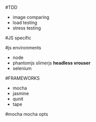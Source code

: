#TDD
- image comparing
- load testing
- stress testing

#JS specific


#js environments
- node
- phantomjs slimerjs  **headless vrouser**
- selenium


#FRAMEWORKS
- mocha
- jasmine
- qunit
- tape

#mocha
mocha opts


